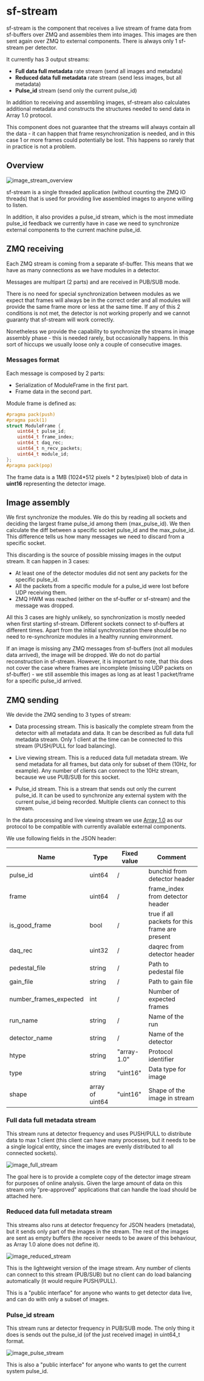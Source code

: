 # sf-stream
sf-stream is the component that receives a live stream of frame data from 
sf-buffers over ZMQ and assembles them into images. This images are then 
sent again over ZMQ to external components. There is always only 1 sf-stream 
per detector.

It currently has 3 output streams:

- **Full data full metadata** rate stream (send all images and metadata)
- **Reduced data full metadata** rate stream (send less images, but 
all metadata)
- **Pulse_id** stream (send only the current pulse_id)

In addition to receiving and assembling images, sf-stream also calculates 
additional metadata and constructs the structures needed to send data in 
Array 1.0 protocol.

This component does not guarantee that the streams will always contain all 
the data - it can happen that frame resynchronization is needed, and in this 
case 1 or more frames could potentially be lost. This happens so rarely that in 
practice is not a problem. 

## Overview

![image_stream_overview](../docs/sf_daq_buffer-overview-stream.jpg)

sf-stream is a single threaded application (without counting the ZMQ IO threads)
that is used for providing live assembled images to anyone willing to listen. 

In addition, it also provides a pulse_id stream, which is the most immediate 
pulse_id feedback we currently have in case we need to synchronize external 
components to the current machine pulse_id.

## ZMQ receiving
Each ZMQ stream is coming from a separate sf-buffer. This means that we have as 
many connections as we have modules in a detector.

Messages are multipart (2 parts) and are received in PUB/SUB mode.

There is no need for special synchronization between modules as we expect that 
frames will always be in the correct order and all modules will provide the 
same frame more or less at the same time. If any of this 2 conditions is not 
met, the detector is not working properly and we cannot guaranty that sf-stream 
will work correctly.

Nonetheless we provide the capability to synchronize the streams in image 
assembly phase - this is needed rarely, but occasionally happens. In this sort 
of hiccups we usually loose only a couple of consecutive images.

### Messages format
Each message is composed by 2 parts:

- Serialization of ModuleFrame in the first part.
- Frame data in the second part.

Module frame is defined as:
```c++
#pragma pack(push)
#pragma pack(1)
struct ModuleFrame {
    uint64_t pulse_id;
    uint64_t frame_index;
    uint64_t daq_rec;
    uint64_t n_recv_packets;
    uint64_t module_id;
};
#pragma pack(pop)
```

The frame data is a 1MB (1024*512 pixels * 2 bytes/pixel) blob of data in 
**uint16** representing the detector image.

## Image assembly
We first synchronize the modules. We do this by reading all sockets and 
deciding the largest frame pulse_id among them (max_pulse_id). We then calculate 
the diff between a specific socket pulse_id and the max_pulse_id. 
This difference tells us how many messages we need to discard from a specific socket.

This discarding is the source of possible missing images in the output stream.
It can happen in 3 cases:

- At least one of the detector modules did not sent any packets for the specific 
pulse_id.
- All the packets from a specific module for a pulse_id were lost before UDP 
receiving them.
- ZMQ HWM was reached (either on the sf-buffer or sf-stream) and the message was 
dropped.

All this 3 cases are highly unlikely, so synchronization is mostly needed when 
first starting sf-stream. Different sockets connect to sf-buffers at different 
times. Apart from the initial synchronization there should be no need to 
re-synchronize modules in a healthy running environment.

If an image is missing any ZMQ messages from sf-buffers (not all modules data 
arrived), the image will be dropped. We do not do partial reconstruction in 
sf-stream. However, it is important to note, that this does not cover the case 
where frames are incomplete (missing UDP packets on sf-buffer) - we still 
assemble this images as long as at least 1 packet/frame for a specific pulse_id 
arrived.

## ZMQ sending

We devide the ZMQ sending to 3 types of stream:

- Data processing stream. This is basically the complete stream from 
the detector with all metadata and data. It can be described as full data full
metadata stream. Only 1 client at the time can be connected to this stream 
(PUSH/PULL for load balancing).

- Live viewing stream. This is a reduced data full metadata stream. We send 
metadata for all frames, but data only for subset of them (10Hz, for example). 
Any number of clients can connect to the 10Hz stream, because we use PUB/SUB 
for this socket.

- Pulse_id stream. This is a stream that sends out only the current pulse_id.
It can be used to synchronize any external system with the current pulse_id 
being recorded. Multiple clients can connect to this stream.

In the data processing and live viewing stream we use 
[Array 1.0](https://github.com/paulscherrerinstitute/htypes/blob/master/array-1.0.md)
as our protocol to be compatible with currently available external components.

We use following fields in the JSON header:

| Name | Type | Fixed value | Comment |
| --- | --- | --- | ------ |
| pulse_id | uint64 |/|bunchid from detector header|
|frame|uint64|/|frame_index from detector header|
|is_good_frame|bool|/|true if all packets for this frame are present|
|daq_rec|uint32|/|daqrec from detector header|
|pedestal_file|string|/|Path to pedestal file|
|gain_file|string|/|Path to gain file|
|number_frames_expected|int|/|Number of expected frames|
|run_name|string|/|Name of the run|
|detector_name|string|/|Name of the detector|
|htype|string|"array-1.0"|Protocol identifier|
|type|string|"uint16"|Data type for image|
|shape|array of uint64|"uint16"|Shape of the image in stream|

### Full data full metadata stream

This stream runs at detector frequency and uses PUSH/PULL to distribute data 
to max 1 client (this client can have many processes, but it needs to be a 
single logical entity, since the images are evenly distributed to all 
connected sockets).

![image_full_stream](../docs/sf_daq_buffer-FullStream.jpg)

The goal here is to provide a complete copy of the detector image stream 
for purposes of online analysis. Given the large amount of data on this 
stream only "pre-approved" applications that can handle the load should be 
attached here.

### Reduced data full metadata stream

This streams also runs at detector frequency for JSON headers (metadata), but 
it sends only part of the images in the stream. The rest of the images are 
sent as empty buffers (the receiver needs to be aware of this behaviour, as 
Array 1.0 alone does not define it).

![image_reduced_stream](../docs/sf_daq_buffer-ReducedStream.jpg)

This is the lightweight version of the image stream. Any number of clients 
can connect to this stream (PUB/SUB) but no client can do load 
balancing automatically (it would require PUSH/PULL).

This is a "public interface" for anyone who wants to get detector data live, 
and can do with only a subset of images.

### Pulse_id stream

This stream runs ar detector frequency in PUB/SUB mode. The only thing it 
does is sends out the pulse_id (of the just received image) in uint64_t 
format.

![image_pulse_stream](../docs/sf_daq_buffer-PulseStream.jpg)

This is also a "public interface" for anyone who wants to get the current 
system pulse_id.